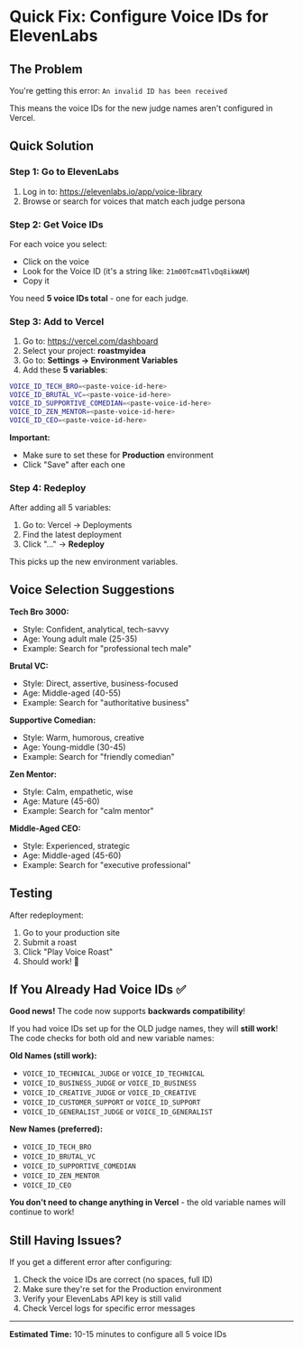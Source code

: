 # Quick Fix: Configure Voice IDs for ElevenLabs

## The Problem
You're getting this error: `An invalid ID has been received`

This means the voice IDs for the new judge names aren't configured in Vercel.

## Quick Solution

### Step 1: Go to ElevenLabs
1. Log in to: https://elevenlabs.io/app/voice-library
2. Browse or search for voices that match each judge persona

### Step 2: Get Voice IDs

For each voice you select:
- Click on the voice
- Look for the Voice ID (it's a string like: `21m00Tcm4TlvDq8ikWAM`)
- Copy it

You need **5 voice IDs total** - one for each judge.

### Step 3: Add to Vercel

1. Go to: https://vercel.com/dashboard
2. Select your project: **roastmyidea**
3. Go to: **Settings → Environment Variables**
4. Add these **5 variables**:

```bash
VOICE_ID_TECH_BRO=<paste-voice-id-here>
VOICE_ID_BRUTAL_VC=<paste-voice-id-here>
VOICE_ID_SUPPORTIVE_COMEDIAN=<paste-voice-id-here>
VOICE_ID_ZEN_MENTOR=<paste-voice-id-here>
VOICE_ID_CEO=<paste-voice-id-here>
```

**Important:** 
- Make sure to set these for **Production** environment
- Click "Save" after each one

### Step 4: Redeploy

After adding all 5 variables:
1. Go to: Vercel → Deployments
2. Find the latest deployment
3. Click "..." → **Redeploy**

This picks up the new environment variables.

## Voice Selection Suggestions

**Tech Bro 3000:**
- Style: Confident, analytical, tech-savvy
- Age: Young adult male (25-35)
- Example: Search for "professional tech male"

**Brutal VC:**
- Style: Direct, assertive, business-focused
- Age: Middle-aged (40-55)
- Example: Search for "authoritative business"

**Supportive Comedian:**
- Style: Warm, humorous, creative
- Age: Young-middle (30-45)
- Example: Search for "friendly comedian"

**Zen Mentor:**
- Style: Calm, empathetic, wise
- Age: Mature (45-60)
- Example: Search for "calm mentor"

**Middle-Aged CEO:**
- Style: Experienced, strategic
- Age: Middle-aged (45-60)
- Example: Search for "executive professional"

## Testing

After redeployment:
1. Go to your production site
2. Submit a roast
3. Click "Play Voice Roast"
4. Should work! 🎉

## If You Already Had Voice IDs ✅

**Good news!** The code now supports **backwards compatibility**!

If you had voice IDs set up for the OLD judge names, they will **still work**! The code checks for both old and new variable names:

**Old Names (still work):**
- `VOICE_ID_TECHNICAL_JUDGE` or `VOICE_ID_TECHNICAL`
- `VOICE_ID_BUSINESS_JUDGE` or `VOICE_ID_BUSINESS`
- `VOICE_ID_CREATIVE_JUDGE` or `VOICE_ID_CREATIVE`
- `VOICE_ID_CUSTOMER_SUPPORT` or `VOICE_ID_SUPPORT`
- `VOICE_ID_GENERALIST_JUDGE` or `VOICE_ID_GENERALIST`

**New Names (preferred):**
- `VOICE_ID_TECH_BRO`
- `VOICE_ID_BRUTAL_VC`
- `VOICE_ID_SUPPORTIVE_COMEDIAN`
- `VOICE_ID_ZEN_MENTOR`
- `VOICE_ID_CEO`

**You don't need to change anything in Vercel** - the old variable names will continue to work!

## Still Having Issues?

If you get a different error after configuring:
1. Check the voice IDs are correct (no spaces, full ID)
2. Make sure they're set for the Production environment
3. Verify your ElevenLabs API key is still valid
4. Check Vercel logs for specific error messages

---

**Estimated Time:** 10-15 minutes to configure all 5 voice IDs

